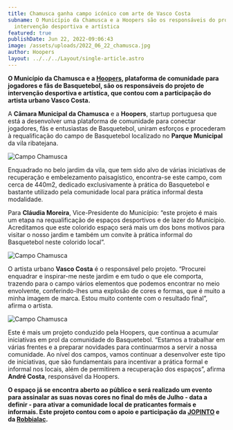 ```yaml
---
title: Chamusca ganha campo icónico com arte de Vasco Costa
subname: O Município da Chamusca e a Hoopers são os responsáveis do projeto de
  intervenção desportiva e artística
featured: true
publishDate: Jun 22, 2022-09:06:43
image: /assets/uploads/2022_06_22_chamusca.jpg
author: Hoopers
layout: ../../../Layout/single-article.astro
---
```

**O Município da Chamusca e a [Hoopers](https://hoopers.club/), plataforma de comunidade para jogadores e fãs de Basquetebol, são os responsáveis do projeto de intervenção desportiva e artística, que contou com a participação do artista urbano Vasco Costa.**

A **Câmara Municipal da Chamusca** e a **Hoopers**, startup portuguesa que está a desenvolver uma plataforma de comunidade para conectar jogadores, fãs e entusiastas de Basquetebol, uniram esforços e procederam à requalificação do campo de Basquetebol localizado no **Parque Municipal** da vila ribatejana.

![Campo Chamusca](/assets/uploads/chamusca_03.jpg "Campo Chamusca")

Enquadrado no belo jardim da vila, que tem sido alvo de várias iniciativas de recuperação e embelezamento paisagístico, encontra-se este campo, com cerca de 440m2, dedicado exclusivamente à prática do Basquetebol e bastante utilizado pela comunidade local para prática informal desta modalidade. 

Para **Cláudia Moreira**, Vice-Presidente do Município: “este projeto é mais um etapa na requalificação de espaços desportivos e de lazer do Município. Acreditamos que este colorido espaço será mais um dos bons motivos para visitar o nosso jardim e também um convite à prática informal do Basquetebol neste colorido local”. 

![Campo Chamusca](/assets/uploads/chamusca_07.jpg "Campo Chamusca")

O artista urbano **Vasco Costa** é o responsável pelo projeto. “Procurei enquadrar e inspirar-me neste jardim e em tudo o que ele comporta, trazendo para o campo vários elementos que podemos encontrar no meio envolvente, conferindo-lhes uma explosão de cores e formas, que é muito a minha imagem de marca. Estou muito contente com o resultado final”, afirma o artista.

![Campo Chamusca](/assets/uploads/chamusca_04.jpg "Campo Chamusca")

Este é mais um projeto conduzido pela Hoopers, que continua a acumular iniciativas em prol da comunidade do Basquetebol. “Estamos a trabalhar em várias frentes e a preparar novidades para continuarmos a servir a nossa comunidade. Ao nível dos campos, vamos continuar a desenvolver este tipo de iniciativas, que são fundamentais para incentivar a prática formal e informal nos locais, além de permitirem a recuperação dos espaços”, afirma **André Costa**, responsável da Hoopers.

**O espaço já se encontra aberto ao público e será realizado um evento para assinalar as suas novas cores no final do mês de Julho - data a definir - para ativar a comunidade local de praticantes formais e informais. Este projeto contou com o apoio e participação da [JOPINTO](https://www.facebook.com/tintasjopinto/) e da [Robbialac](https://tintasrobbialac.pt/).**